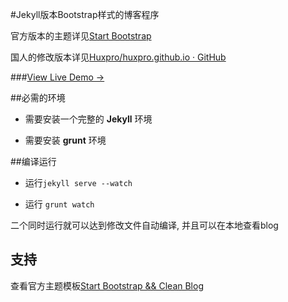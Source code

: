 #Jekyll版本Bootstrap样式的博客程序

官方版本的主题详见[Start Bootstrap](http://startbootstrap.com/)

国人的修改版本详见[Huxpro/huxpro.github.io · GitHub](https://github.com/Huxpro/huxpro.github.io)

###[View Live Demo &rarr;](http://www.vanadis.cn/)

##必需的环境

* 需要安装一个完整的  **Jekyll**  环境

* 需要安装  **grunt**  环境

##编译运行

* 运行`jekyll serve --watch`

* 运行 `grunt watch`

二个同时运行就可以达到修改文件自动编译, 并且可以在本地查看blog

## 支持

查看官方主题模板[Start Bootstrap && Clean Blog](http://startbootstrap.com/template-overviews/clean-blog/)
